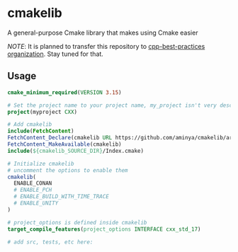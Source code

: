 # cmakelib
 A general-purpose Cmake library that makes using Cmake easier

*NOTE*: It is planned to transfer this repository to [cpp-best-practices organization](https://github.com/cpp-best-practices/cpp_starter_project/issues/125). Stay tuned for that.

## Usage

```cmake
cmake_minimum_required(VERSION 3.15)

# Set the project name to your project name, my_project isn't very descriptive
project(myproject CXX)

# Add cmakelib
include(FetchContent)
FetchContent_Declare(cmakelib URL https://github.com/aminya/cmakelib/archive/refs/heads/main.zip)
FetchContent_MakeAvailable(cmakelib)
include(${cmakelib_SOURCE_DIR}/Index.cmake)

# Initialize cmakelib
# uncomment the options to enable them
cmakelib(
  ENABLE_CONAN
  # ENABLE_PCH
  # ENABLE_BUILD_WITH_TIME_TRACE
  # ENABLE_UNITY
)

# project_options is defined inside cmakelib
target_compile_features(project_options INTERFACE cxx_std_17)

# add src, tests, etc here:
```